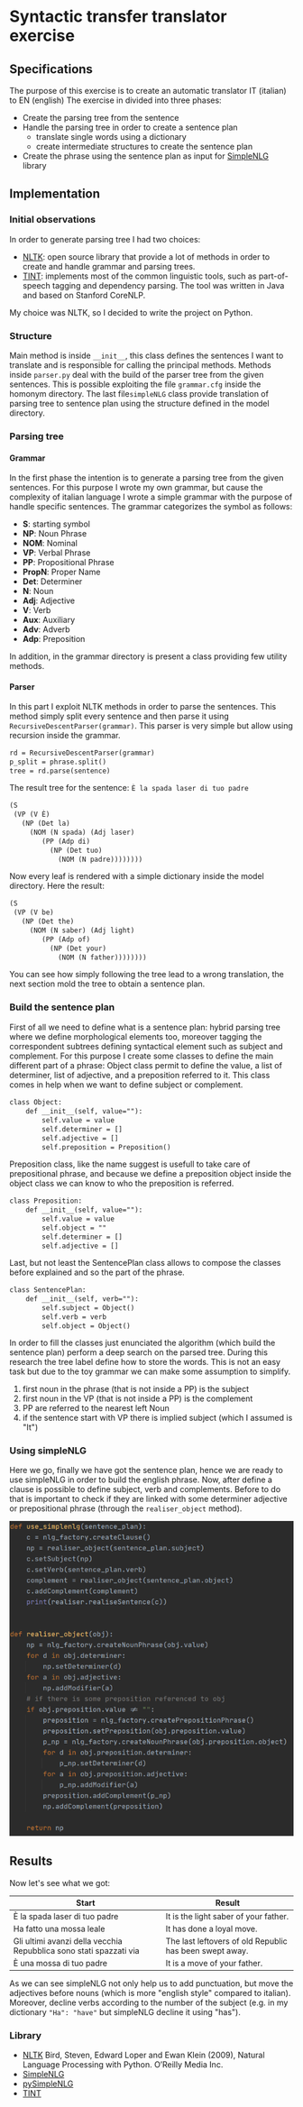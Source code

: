 # Syntactic transfer translator exercise

## Specifications
The purpose of this exercise is to create an automatic translator IT (italian) to EN (english)
The exercise in divided into three phases:
- Create the parsing tree from the sentence
- Handle the parsing tree in order to create a sentence plan
    - translate single words using a dictionary
    - create intermediate structures to create the sentence plan 
- Create the phrase using the sentence plan as input for [SimpleNLG] library

## Implementation

### Initial observations
In order to generate parsing tree I had two choices:
- [NLTK]: open source library that provide a lot of methods in order to create and handle
 grammar and parsing trees.
- [TINT]: implements most of the common linguistic tools, such as part-of-speech tagging and dependency parsing. 
The tool was written in Java and based on Stanford CoreNLP.

My choice was NLTK, so I decided to write the project on Python.

### Structure
Main method is inside ```__init__```, this class defines the sentences I want to translate and 
is responsible for calling the principal methods.
Methods inside ```parser.py``` deal with the build of the parser tree from the given sentences. This is possible
exploiting the file ```grammar.cfg``` inside the homonym directory.
The last file```simpleNLG``` class provide translation of parsing tree to sentence plan using the structure defined
in the model directory.

### Parsing tree

#### Grammar
In the first phase the intention is to generate a parsing tree from the given sentences.
For this purpose I wrote my own grammar, but cause the complexity of italian language I wrote a simple
 grammar with the purpose of handle specific sentences.
 The grammar categorizes the symbol as follows:
- **S**: starting symbol
- **NP**: Noun Phrase
- **NOM**: Nominal
- **VP**: Verbal Phrase
- **PP**: Propositional Phrase
- **PropN**: Proper Name
- **Det**: Determiner
- **N**: Noun
- **Adj**: Adjective
- **V**: Verb
- **Aux**: Auxiliary
- **Adv**: Adverb
- **Adp**: Preposition

In addition, in the grammar directory is present a class providing few utility methods.

#### Parser
In this part I exploit NLTK methods in order to parse the sentences.
This method simply split every sentence and then parse it using ```RecursiveDescentParser(grammar)```.
This parser is very simple but allow using recursion inside the grammar.
```
rd = RecursiveDescentParser(grammar)
p_split = phrase.split()
tree = rd.parse(sentence)
```

The result tree for the sentence: ```È la spada laser di tuo padre```
```
(S
 (VP (V È)
   (NP (Det la)
     (NOM (N spada) (Adj laser)
        (PP (Adp di) 
          (NP (Det tuo) 
            (NOM (N padre)))))))) 
```

Now every leaf is rendered with a simple dictionary inside the model directory.
Here the result:
```
(S
 (VP (V be)
   (NP (Det the)
     (NOM (N saber) (Adj light)
        (PP (Adp of) 
          (NP (Det your) 
            (NOM (N father)))))))) 
```
You can see how simply following the tree lead to a wrong translation, 
the next section mold the tree to obtain a sentence plan. 

### Build the sentence plan
First of all we need to define what is a sentence plan: hybrid parsing tree where
 we define morphological elements too, moreover tagging the correspondent subtrees defining syntactical element
such as subject and complement.
For this purpose I create some classes to define the main different part of a phrase:
Object class permit to define the value, a list of determiner, list of adjective, and a preposition referred to it.
This class comes in help when we want to define subject or complement.
```
class Object:
    def __init__(self, value=""):
        self.value = value
        self.determiner = []
        self.adjective = []
        self.preposition = Preposition()
```
Preposition class, like the name suggest is usefull to take care of prepositional phrase, and because 
we define a preposition object inside the object class we can know to who the preposition is referred.
```
class Preposition:
    def __init__(self, value=""):
        self.value = value
        self.object = ""
        self.determiner = []
        self.adjective = []
```
Last, but not least the SentencePlan class allows to compose the classes before explained and so the part of the phrase.
```
class SentencePlan:
    def __init__(self, verb=""):
        self.subject = Object()
        self.verb = verb
        self.object = Object()
```
In order to fill the classes just enunciated the algorithm (which build the sentence plan) perform a deep search 
on the parsed tree. During this research the tree label define how to store the words.
This is not an easy task but due to the toy grammar we can make some assumption to simplify.
1. first noun in the phrase (that is not inside a PP) is the subject
2. first noun in the VP (that is not inside a PP) is the complement
3. PP are referred to the nearest left Noun
4. if the sentence start with VP there is implied subject (which I assumed is "It")

### Using simpleNLG
Here we go, finally we have got the sentence plan, hence we are ready to use simpleNLG in order to build the english phrase.
Now, after define a clause is possible to define subject, verb and complements.
Before to do that is important to check if they are linked with some determiner adjective or
prepositional phrase (through the ```realiser_object``` method).

![simpleNLG_code](../assets/simpleNLG.png)

## Results
Now let's see what we got:

| Start | Result |
| ------------- | ------------- |
| È la spada laser di tuo padre  | It is the light saber of your father.  |
| Ha fatto una mossa leale  | It has done a loyal move.  |
| Gli ultimi avanzi della vecchia Repubblica sono stati spazzati via  | The last leftovers of old Republic has been swept away.  |
| È una mossa di tuo padre  | It is a move of your father.  |

As we can see simpleNLG not only help us to add punctuation, but move the adjectives before
nouns (which is more "english style" compared to italian). Moreover, decline verbs according to
the number of the subject (e.g. in my dictionary ```"Ha": "have"``` but simpleNLG decline it using "has").

### Library
- [NLTK] Bird, Steven, Edward Loper and Ewan Klein (2009), Natural Language Processing with Python. O’Reilly Media Inc.
- [SimpleNLG]
- [pySimpleNLG]
- [TINT]

[NLTK]: <https://www.nltk.org/>
[SimpleNLG]: <https://github.com/simplenlg/simplenlg/wiki>
[pySimpleNLG]: <https://github.com/bjascob/pySimpleNLG>
[TINT]: <http://tint.fbk.eu/>